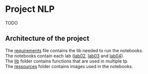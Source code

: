 # Project NLP

TODO

## Architecture of the project

The [requirements](./requirements.txt) file contains the lib needed to run the
notebooks.  
The notebooks contain each lab ([lab02](./lab_02.ipynb),
[lab03](./lab_03.ipynb) and [lab04](./lab_04.ipynb)).  
The [lib](./lib/) folder contains functions that are used in multiple tp.  
The [ressources](./ressources/) folder contains images used in the notebooks.  
